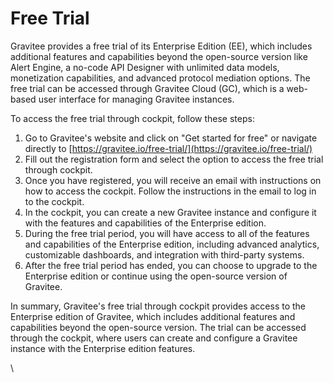# Free Trial

Gravitee provides a free trial of its Enterprise Edition (EE), which includes additional features and capabilities beyond the open-source version like Alert Engine, a no-code API Designer with unlimited data models, monetization capabilities, and advanced protocol mediation options. The free trial can be accessed through Gravitee Cloud (GC), which is a web-based user interface for managing Gravitee instances.

To access the free trial through cockpit, follow these steps:

1. Go to Gravitee's website and click on "Get started for free" or navigate directly to [https://gravitee.io/free-trial/](https://gravitee.io/free-trial/)
2. Fill out the registration form and select the option to access the free trial through cockpit.
3. Once you have registered, you will receive an email with instructions on how to access the cockpit. Follow the instructions in the email to log in to the cockpit.
4. In the cockpit, you can create a new Gravitee instance and configure it with the features and capabilities of the Enterprise edition.
5. During the free trial period, you will have access to all of the features and capabilities of the Enterprise edition, including advanced analytics, customizable dashboards, and integration with third-party systems.
6. After the free trial period has ended, you can choose to upgrade to the Enterprise edition or continue using the open-source version of Gravitee.

In summary, Gravitee's free trial through cockpit provides access to the Enterprise edition of Gravitee, which includes additional features and capabilities beyond the open-source version. The trial can be accessed through the cockpit, where users can create and configure a Gravitee instance with the Enterprise edition features.

\
